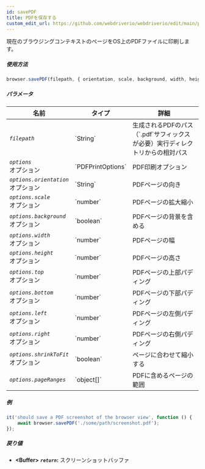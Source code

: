 ```yaml
---
id: savePDF
title: PDFを保存する
custom_edit_url: https://github.com/webdriverio/webdriverio/edit/main/packages/webdriverio/src/commands/browser/savePDF.ts
---
```


現在のブラウジングコンテキストのページをOS上のPDFファイルに印刷します。

##### 使用方法

```js
browser.savePDF(filepath, { orientation, scale, background, width, height, top, bottom, left, right, shrinkToFit, pageRanges })
```

##### パラメータ

<table>
  <thead>
    <tr>
      <th>名前</th><th>タイプ</th><th>詳細</th>
    </tr>
  </thead>
  <tbody>
    <tr>
      <td><code><var>filepath</var></code></td>
      <td>`String`</td>
      <td>生成されるPDFのパス（`.pdf`サフィックスが必要）実行ディレクトリからの相対パス</td>
    </tr>
    <tr>
      <td><code><var>options</var></code><br /><span className="label labelWarning">オプション</span></td>
      <td>`PDFPrintOptions`</td>
      <td>PDF印刷オプション</td>
    </tr>
    <tr>
      <td><code><var>options.orientation</var></code><br /><span className="label labelWarning">オプション</span></td>
      <td>`String`</td>
      <td>PDFページの向き</td>
    </tr>
    <tr>
      <td><code><var>options.scale</var></code><br /><span className="label labelWarning">オプション</span></td>
      <td>`number`</td>
      <td>PDFページの拡大縮小</td>
    </tr>
    <tr>
      <td><code><var>options.background</var></code><br /><span className="label labelWarning">オプション</span></td>
      <td>`boolean`</td>
      <td>PDFページの背景を含める</td>
    </tr>
    <tr>
      <td><code><var>options.width</var></code><br /><span className="label labelWarning">オプション</span></td>
      <td>`number`</td>
      <td>PDFページの幅</td>
    </tr>
    <tr>
      <td><code><var>options.height</var></code><br /><span className="label labelWarning">オプション</span></td>
      <td>`number`</td>
      <td>PDFページの高さ</td>
    </tr>
    <tr>
      <td><code><var>options.top</var></code><br /><span className="label labelWarning">オプション</span></td>
      <td>`number`</td>
      <td>PDFページの上部パディング</td>
    </tr>
    <tr>
      <td><code><var>options.bottom</var></code><br /><span className="label labelWarning">オプション</span></td>
      <td>`number`</td>
      <td>PDFページの下部パディング</td>
    </tr>
    <tr>
      <td><code><var>options.left</var></code><br /><span className="label labelWarning">オプション</span></td>
      <td>`number`</td>
      <td>PDFページの左側パディング</td>
    </tr>
    <tr>
      <td><code><var>options.right</var></code><br /><span className="label labelWarning">オプション</span></td>
      <td>`number`</td>
      <td>PDFページの右側パディング</td>
    </tr>
    <tr>
      <td><code><var>options.shrinkToFit</var></code><br /><span className="label labelWarning">オプション</span></td>
      <td>`boolean`</td>
      <td>ページに合わせて縮小する</td>
    </tr>
    <tr>
      <td><code><var>options.pageRanges</var></code></td>
      <td>`object[]`</td>
      <td>PDFに含めるページの範囲</td>
    </tr>
  </tbody>
</table>

##### 例

```js title="savePDF.js"
it('should save a PDF screenshot of the browser view', function () {
    await browser.savePDF('./some/path/screenshot.pdf');
});
```

##### 戻り値

- **&lt;Buffer&gt;**
            **<code><var>return</var></code>:**    スクリーンショットバッファ